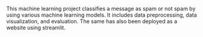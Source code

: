 This machine learning project classifies a message as spam
or not spam by using various machine learning models. It
includes data preprocessing, data visualization, and
evaluation. The same has also been deployed as a website
using streamlit.
